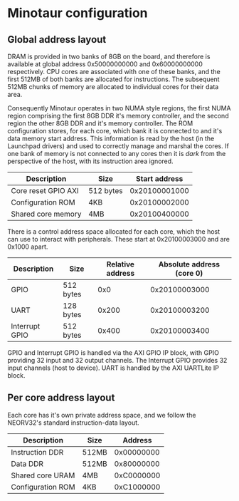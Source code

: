 # Minotaur configuration

## Global address layout

DRAM is provided in two banks of 8GB on the board, and therefore is available at global address 0x50000000000 and 0x60000000000 respectively. CPU cores are associated with one of these banks, and the first 512MB of both banks are allocated for instructions. The subsequent 512MB chunks of memory are allocated to individual cores for their data area.

Consequently Minotaur operates in two NUMA style regions, the first NUMA region comprising the first 8GB DDR it's memory controller, and the second region the other 8GB DDR and it's memory controller. The ROM configuration stores, for each core, which bank it is connected to and it's data memory start address. This information is read by the host (in the Launchpad drivers) and used to correctly manage and marshal the cores. If one bank of memory is not connected to any cores then it is _dark_ from the perspective of the host, with its instruction area ignored.

| Description    | Size | Start address    |
|-------------|-------------| -------------|
| Core reset GPIO AXI | 512 bytes | 0x20100001000 |
| Configuration ROM | 4KB | 0x20100002000 |
| Shared core memory | 4MB | 0x20100400000 |

There is a control address space allocated for each core, which the host can use to interact with peripherals. These start at 0x20100003000 and are 0x1000 apart.

| Description    | Size | Relative address    | Absolute address (core 0) |
|-------------|-------------| -------------| -------------|
| GPIO        | 512 bytes | 0x0 | 0x20100003000 | 
| UART        | 128 bytes | 0x200 | 0x20100003200 | 
| Interrupt GPIO | 512 bytes | 0x400 | 0x20100003400 |

GPIO and Interrupt GPIO is handled via the AXI GPIO IP block, with GPIO providing 32 input and 32 output channels. The Interrupt GPIO provides 32 input channels (host to device). UART is handled by the AXI UARTLite IP block.

## Per core address layout

Each core has it's own private address space, and we follow the NEORV32's standard instruction-data layout.

| Description    | Size | Address    |
|-------------|-------------| -------------|
| Instruction DDR      | 512MB | 0x00000000 |
| Data DDR        | 512MB | 0x80000000 |
| Shared core URAM | 4MB | 0xC0000000 |
| Configuration ROM | 4KB | 0xC1000000 |
